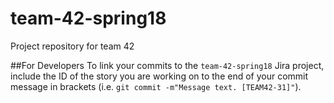 # team-42-spring18
Project repository for team 42


##For Developers
To link your commits to the `team-42-spring18` Jira project, include the ID of the story you are working on to the end of your commit message in brackets (i.e. `git commit -m"Message text. [TEAM42-31]"`).